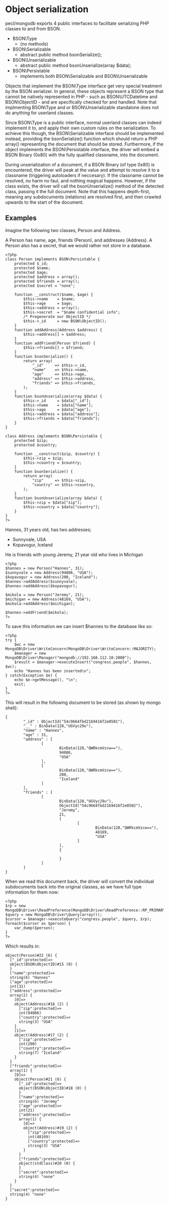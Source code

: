 # Object serialization

pecl/mongodb exports 4 public interfaces to facilitate serializing PHP classes to and from BSON.

- BSON\Type
    * (no methods)
- BSON\Serializable
    * abstract public method bsonSerialize();
- BSON\Unserializable
    * abstract public method bsonUnserialize(array $data);
- BSON\Persistable
    * implements both BSON\Serializable and BSON\Unserializable


Objects that implement the BSON\Type interface get very special treatment by the BSON serializer. In
general, these objects represent a BSON type that cannot be natively represented in PHP - such as
BSON\UTCDatetime and BSON\ObjectID - and are specifically checked for and handled.
Note that implmenting BSON\Type and or BSON\Unserializable standalone does not do anything for
userland classes.

Since BSON\Type is a public interface, normal userland classes can indeed implement it to, and apply
their own custom rules on the serialization.
To achieve this though, the BSON\Serializable interface should be implemented instead, providing the
bsonSerialize() function which should return a PHP array() representing the document that should be
stored.
Furthermore, if the object implements the BSON\Persistable interface, the driver will embed a BSON
Binary (0x80) with the fully qualified classname, into the document.

During unserialization of a document, if a BSON Binary (of type 0x80) is encountered, the driver
will peak at the value and attempt to resolve it to a classname (triggering autoloaders if
neccesary). If the classname cannot be resolved, no harm no faul, and nothing magical happens.
However, if the class exists, the driver will call the bsonUnserialize() method of the detected
class, passing it the full document.
Note that this happens depth-first, meaning any subdocuments (relations) are resolved first, and
then crawled upwards to the start of the document.


## Examples

Imagine the following two classes, Person and Address.

A Person has name, age, friends (Person), and addresses (Address).
A Person also has a secret, that we would rather not store in a database.

```
<?php
class Person implements BSON\Persistable {
    protected $_id;
    protected $name;
    protected $age;
    protected $address = array();
    protected $friends = array();
    protected $secret = "none";

    function __construct($name, $age) {
        $this->name    = $name;
        $this->age     = $age;
        $this->address = array();
        $this->secret  = "$name confidential info";
        /* Pregenerate our ObjectID */
        $this->_id     = new BSON\ObjectID();
    }
    function addAddress(Address $address) {
        $this->address[] = $address;
    }
    function addFriend(Person $friend) {
        $this->friends[] = $friend;
    }
    function bsonSerialize() {
        return array(
            "_id"     => $this->_id,
            "name"    => $this->name,
            "age"     => $this->age,
            "address" => $this->address,
            "friends" => $this->friends,
        );
    }
    function bsonUnserialize(array $data) {
        $this->_id     = $data["_id"];
        $this->name    = $data["name"];
        $this->age     = $data["age"];
        $this->address = $data["address"];
        $this->friends = $data["friends"];
    }
}

class Address implements BSON\Persistable {
    protected $zip;
    protected $country;

    function __construct($zip, $country) {
        $this->zip = $zip;
        $this->country = $country;
    }
    function bsonSerialize() {
        return array(
            "zip"     => $this->zip,
            "country" => $this->country,
        );
    }
    function bsonUnserialize(array $data) {
        $this->zip = $data["zip"];
        $this->country = $data["country"];
    }
}
?>
```

Hannes, 31 years old, has two addresses;

- Sunnyvale, USA
- Kopavogur, Iceland

He is friends with young Jeremy, 21 year old who lives in Michigan

```
<?php
$hannes = new Person("Hannes", 31);
$sunnyvale = new Address(94086, "USA");
$kopavogur = new Address(200, "Iceland");
$hannes->addAddress($sunnyvale);
$hannes->addAddress($kopavogur);

$mikola = new Person("Jeremy", 21);
$michigan = new Address(48169, "USA");
$mikola->addAddress($michigan);

$hannes->addFriend($mikola);
?>
```


To save this information we can insert $hannes to the database like so:

```
<?php
try {
    $wc = new MongoDB\Driver\WriteConcern(MongoDB\Driver\WriteConcern::MAJORITY);
    $manager = new MongoDB\Driver\Manager("mongodb://192.168.112.10:2000");
    $result = $manager->executeInsert("congress.people", $hannes, $wc);
    echo "Hannes has been inserted\n";
} catch(Exception $e) {
    echo $e->getMessage(), "\n";
    exit;
}
?>
```

This will result in the following document to be stored (as shown by mongo shell):

```
{
        "_id" : ObjectId("54c9664fbd21b9416f2e0501"),
        "__" : BinData(128,"UGVyc29u"),
        "name" : "Hannes",
        "age" : 31,
        "address" : [
                [
                        BinData(128,"QWRkcmVzcw=="),
                        94086,
                        "USA"
                ],
                [
                        BinData(128,"QWRkcmVzcw=="),
                        200,
                        "Iceland"
                ]
        ],
        "friends" : [
                [
                        BinData(128,"UGVyc29u"),
                        ObjectId("54c9664fbd21b9416f2e0502"),
                        "Jeremy",
                        21,
                        [
                                [
                                        BinData(128,"QWRkcmVzcw=="),
                                        48169,
                                        "USA"
                                ]
                        ],
                        {

                        }
                ]
        ]
}
```

When we read this document back, the driver will convert the individual subdocuments back into the
original classes, as we have full type information for them now:

```
<?php
$rp = new MongoDB\Driver\ReadPreference(MongoDB\Driver\ReadPreference::RP_PRIMARY_PREFERRED);
$query = new MongoDB\Driver\Query(array());
$cursor = $manager->executeQuery("congress.people", $query, $rp);
foreach($cursor as $person) {
	var_dump($person);
}
?>
```

Which results in:

```
object(Person)#22 (6) {
  ["_id":protected]=>
  object(BSON\ObjectID)#15 (0) {
  }
  ["name":protected]=>
  string(6) "Hannes"
  ["age":protected]=>
  int(31)
  ["address":protected]=>
  array(2) {
    [0]=>
    object(Address)#16 (2) {
      ["zip":protected]=>
      int(94086)
      ["country":protected]=>
      string(3) "USA"
    }
    [1]=>
    object(Address)#17 (2) {
      ["zip":protected]=>
      int(200)
      ["country":protected]=>
      string(7) "Iceland"
    }
  }
  ["friends":protected]=>
  array(1) {
    [0]=>
    object(Person)#21 (6) {
      ["_id":protected]=>
      object(BSON\ObjectID)#18 (0) {
      }
      ["name":protected]=>
      string(6) "Jeremy"
      ["age":protected]=>
      int(21)
      ["address":protected]=>
      array(1) {
        [0]=>
        object(Address)#19 (2) {
          ["zip":protected]=>
          int(48169)
          ["country":protected]=>
          string(3) "USA"
        }
      }
      ["friends":protected]=>
      object(stdClass)#20 (0) {
      }
      ["secret":protected]=>
      string(4) "none"
    }
  }
  ["secret":protected]=>
  string(4) "none"
}
```
